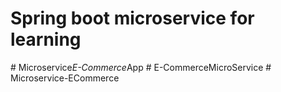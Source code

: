 # Spring boot microservice for learning
#   M i c r o s e r v i c e _ E - C o m m e r c e _ A p p  
 #   E - C o m m e r c e M i c r o S e r v i c e  
 #   M i c r o s e r v i c e - E C o m m e r c e  
 